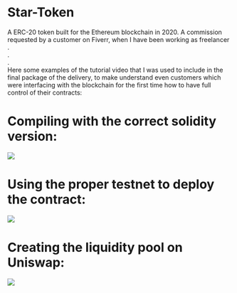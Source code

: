 # Star-Token
A ERC-20 token built for the Ethereum blockchain in 2020. A commission requested by a customer on Fiverr, when I have been working as freelancer<br />
.<br />
.<br />
.<br />
Here some examples of the tutorial video that I was used to include in the final package of the delivery, to make understand even customers which were interfacing with the blockchain for the first time how to have full control of their contracts:

# Compiling with the correct solidity version:
![](https://github.com/N0g4D/Star-Token/blob/main/assets/START%20-%201%20-%20Deployement%20(online-video-cutter.com).gif)

# Using the proper testnet to deploy the contract:
![](https://github.com/N0g4D/Star-Token/blob/main/assets/START-1-Deplement-_online-video-cutter.com_.gif)

# Creating the liquidity pool on Uniswap:
![](https://github.com/N0g4D/Star-Token/blob/main/assets/START%20-%202%20-%20Uniswap%20Creation%20Pool%20(online-video-cutter.com).gif)
